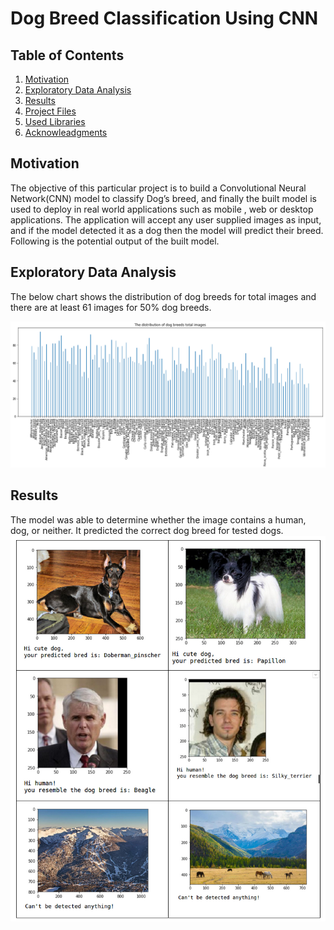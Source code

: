 # Dog Breed Classification Using CNN

## Table of Contents
1. [Motivation](#motivation)
2. [Exploratory Data Analysis](#xpoanalysis)
3. [Results](#results)
3. [Project Files](#project_files)
4. [Used Libraries](#libraries)
5. [Acknowleadgments](#acknowledgment)

## Motivation <a name="motivation" ></a>
The objective of this particular project is to build a Convolutional Neural Network(CNN) model to classify Dog’s breed, and finally the built model is used to deploy in real world applications such as mobile , web or desktop applications. The application will accept any user supplied images as input, and if the model detected it as a dog then the model will predict their breed. Following is the potential output of the built model.


## Exploratory Data Analysis <a name="xpoanalysis"></a>
The below chart shows the distribution of dog breeds for total images and there are at least 61 images for 50% dog breeds.

![](images/toatl_data_set.png)

## Results <a name="results"> </a>
The model was able to determine whether the image contains a human, dog, or neither. It predicted the correct dog breed for tested dogs.  
![](images/results.png)
